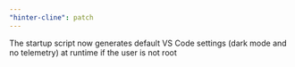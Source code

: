 ```yaml
---
"hinter-cline": patch
---
```


The startup script now generates default VS Code settings (dark mode and no telemetry) at runtime if the user is not root
